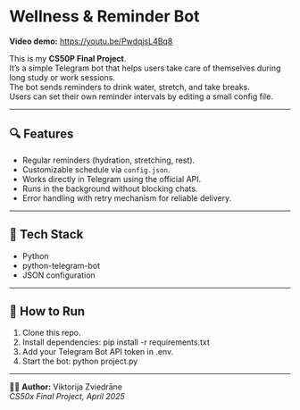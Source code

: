 # Wellness & Reminder Bot

**Video demo:** https://youtu.be/PwdqjsL4Bq8  

This is my **CS50P Final Project**.  
It’s a simple Telegram bot that helps users take care of themselves during long study or work sessions.  
The bot sends reminders to drink water, stretch, and take breaks.  
Users can set their own reminder intervals by editing a small config file.

---

## 🔍 Features
- Regular reminders (hydration, stretching, rest).  
- Customizable schedule via `config.json`.  
- Works directly in Telegram using the official API.  
- Runs in the background without blocking chats.  
- Error handling with retry mechanism for reliable delivery.  

---

## 🧰 Tech Stack
- Python
- python-telegram-bot
- JSON configuration

---

## 🚀 How to Run
1. Clone this repo.
2. Install dependencies:
pip install -r requirements.txt
3. Add your Telegram Bot API token in .env.
4. Start the bot:
python project.py

---

👩‍💻 **Author:** Viktorija Zviedrāne  
*CS50x Final Project, April 2025*

